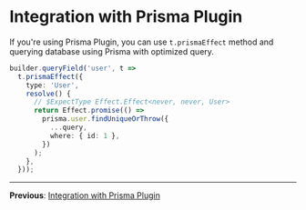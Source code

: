 # Integration with Prisma Plugin

If you're using Prisma Plugin, you can use `t.prismaEffect` method and querying database using Prisma with optimized query.

```ts
builder.queryField('user', t =>
  t.prismaEffect({
    type: 'User',
    resolve() {
      // $ExpectType Effect.Effect<never, never, User>
      return Effect.promise(() =>
        prisma.user.findUniqueOrThrow({
          ...query,
          where: { id: 1 },
        })
      );
    },
  }));
```

---

**Previous**: [Integration with Prisma Plugin](./05-integration-with-prisma-plugin.md)
